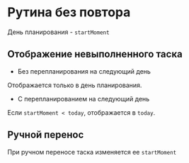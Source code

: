 # Рутина без повтора

День планирования - `startMoment`

## Отображение невыполненного таска

* Без перепланирования на следующий день

Отображается только в день планирования.

* С перепланированием на следующий день

Если `startMoment < today`, отображается в `today`.

## Ручной перенос

При ручном переносе таска изменяется ее `startMoment`